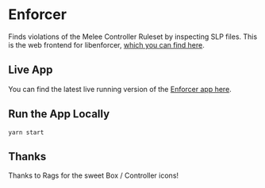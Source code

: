# Enforcer
Finds violations of the Melee Controller Ruleset by inspecting SLP files. This is the web frontend for libenforcer, [which you can find here](https://github.com/altf4/libenforcer).

## Live App

You can find the latest live running version of the [Enforcer app here](https://altf4.github.io/enforcer/).

## Run the App Locally

`yarn start`

## Thanks

Thanks to Rags for the sweet Box / Controller icons!